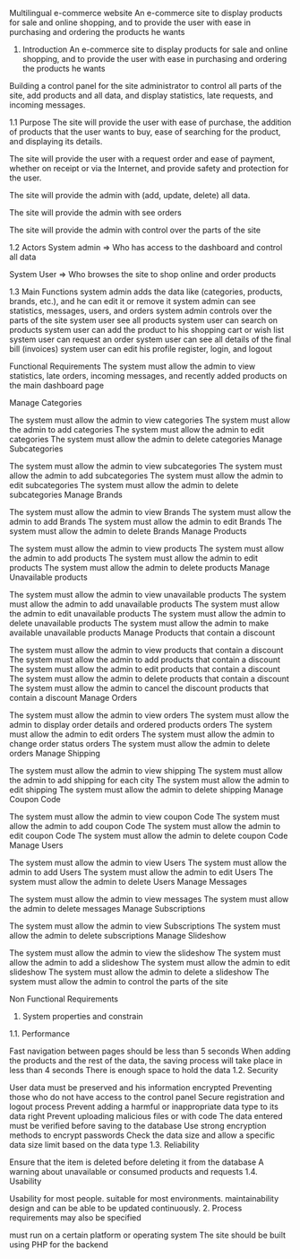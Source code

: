 Multilingual e-commerce website
An e-commerce site to display products for sale and online shopping, and to provide the user with ease in purchasing and ordering the products he wants

1. Introduction
An e-commerce site to display products for sale and online shopping, and to provide the user with ease in purchasing and ordering the products he wants

Building a control panel for the site administrator to control all parts of the site, add products and all data, and display statistics, late requests, and incoming messages.

1.1 Purpose
The site will provide the user with ease of purchase, the addition of products that the user wants to buy, ease of searching for the product, and displaying its details.

The site will provide the user with a request order and ease of payment, whether on receipt or via the Internet, and provide safety and protection for the user.

The site will provide the admin with (add, update, delete) all data.

The site will provide the admin with see orders

The site will provide the admin with control over the parts of the site

1.2 Actors
System admin ⇒ Who has access to the dashboard and control all data

System User ⇒ Who browses the site to shop online and order products

1.3 Main Functions
system admin adds the data like (categories, products, brands, etc.), and he can edit it or remove it
system admin can see statistics, messages, users, and orders
system admin controls over the parts of the site
system user see all products
system user can search on products
system user can add the product to his shopping cart or wish list
system user can request an order
system user can see all details of the final bill (invoices)
system user can edit his profile
register, login, and logout
 

Functional Requirements
The system must allow the admin to view statistics, late orders, incoming messages, and recently added products on the main dashboard page

Manage Categories

The system must allow the admin to view categories
The system must allow the admin to add categories
The system must allow the admin to edit categories
The system must allow the admin to delete categories
Manage Subcategories

The system must allow the admin to view subcategories
The system must allow the admin to add subcategories
The system must allow the admin to edit subcategories
The system must allow the admin to delete subcategories
Manage Brands

The system must allow the admin to view Brands
The system must allow the admin to add Brands
The system must allow the admin to edit Brands
The system must allow the admin to delete Brands
Manage Products

The system must allow the admin to view products
The system must allow the admin to add products
The system must allow the admin to edit products
The system must allow the admin to delete products
Manage Unavailable products

The system must allow the admin to view unavailable products
The system must allow the admin to add unavailable products
The system must allow the admin to edit unavailable products
The system must allow the admin to delete unavailable products
The system must allow the admin to make available unavailable products
Manage Products that contain a discount

The system must allow the admin to view products that contain a discount
The system must allow the admin to add products that contain a discount
The system must allow the admin to edit products that contain a discount
The system must allow the admin to delete products that contain a discount
The system must allow the admin to cancel the discount products that contain a discount
Manage Orders

The system must allow the admin to view orders
The system must allow the admin to display order details and ordered products orders
The system must allow the admin to edit orders
The system must allow the admin to change order status orders
The system must allow the admin to delete orders
Manage Shipping

The system must allow the admin to view shipping
The system must allow the admin to add shipping for each city
The system must allow the admin to edit shipping
The system must allow the admin to delete shipping
Manage Coupon Code

The system must allow the admin to view coupon Code
The system must allow the admin to add coupon Code
The system must allow the admin to edit coupon Code
The system must allow the admin to delete coupon Code
Manage Users

The system must allow the admin to view Users
The system must allow the admin to add Users
The system must allow the admin to edit Users
The system must allow the admin to delete Users
Manage Messages

The system must allow the admin to view messages
The system must allow the admin to delete messages
Manage Subscriptions

The system must allow the admin to view Subscriptions
The system must allow the admin to delete subscriptions
Manage Slideshow

The system must allow the admin to view the slideshow
The system must allow the admin to add a slideshow
The system must allow the admin to edit slideshow
The system must allow the admin to delete a slideshow
The system must allow the admin to control the parts of the site

Non Functional Requirements
1. System properties and constrain

1.1. Performance

Fast navigation between pages should be less than 5 seconds
When adding the products and the rest of the data, the saving process will take place in less than 4 seconds
There is enough space to hold the data
1.2. Security

User data must be preserved and his information encrypted
Preventing those who do not have access to the control panel
Secure registration and logout process
Prevent adding a harmful or inappropriate data type to its data right
Prevent uploading malicious files or with code
The data entered must be verified before saving to the database
Use strong encryption methods to encrypt passwords
Check the data size and allow a specific data size limit based on the data type
1.3. Reliability

Ensure that the item is deleted before deleting it from the database
A warning about unavailable or consumed products and requests
1.4. Usability

Usability for most people.
suitable for most environments.
maintainability design and can be able to be updated continuously.
2. Process requirements may also be specified

must run on a certain platform or operating system
The site should be built using PHP for the backend
